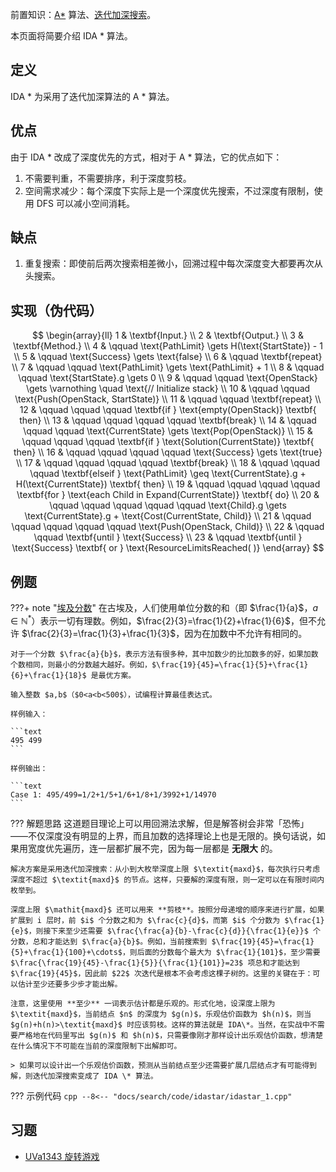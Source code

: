 前置知识：[A\*](./astar.md) 算法、[迭代加深搜索](./iterative.md)。

本页面将简要介绍 IDA \* 算法。

## 定义

IDA \* 为采用了迭代加深算法的 A \* 算法。

## 优点

由于 IDA \* 改成了深度优先的方式，相对于 A \* 算法，它的优点如下：

1.  不需要判重，不需要排序，利于深度剪枝。
2.  空间需求减少：每个深度下实际上是一个深度优先搜索，不过深度有限制，使用 DFS 可以减小空间消耗。

## 缺点

1.  重复搜索：即使前后两次搜索相差微小，回溯过程中每次深度变大都要再次从头搜索。

## 实现（伪代码）

$$
\begin{array}{ll}
1 &  \textbf{Input.} \\
2 &  \textbf{Output.} \\
3 &  \textbf{Method.} \\
4 &  \qquad \text{PathLimit} \gets H(\text{StartState}) - 1 \\
5 &  \qquad \text{Success} \gets \text{false} \\
6 &  \qquad \textbf{repeat} \\
7 &  \qquad \qquad \text{PathLimit} \gets \text{PathLimit} + 1 \\
8 &  \qquad \qquad \text{StartState}.g \gets 0 \\
9 &  \qquad \qquad \text{OpenStack} \gets \varnothing \quad  \text{// Initialize stack} \\
10 &  \qquad \qquad \text{Push(OpenStack, StartState)} \\
11 &  \qquad \qquad \textbf{repeat} \\
12 &  \qquad \qquad \qquad \textbf{if } \text{empty(OpenStack)} \textbf{ then} \\
13 &  \qquad \qquad \qquad \qquad \textbf{break} \\
14 &  \qquad \qquad \qquad \text{CurrentState} \gets \text{Pop(OpenStack)} \\
15 &  \qquad \qquad \qquad \textbf{if } \text{Solution(CurrentState)} \textbf{ then} \\
16 &  \qquad \qquad \qquad \qquad \text{Success} \gets \text{true} \\
17 &  \qquad \qquad \qquad \qquad \textbf{break} \\
18 &  \qquad \qquad \qquad \textbf{elseif } \text{PathLimit} \geq \text{CurrentState}.g + H(\text{CurrentState}) \textbf{ then} \\
19 &  \qquad \qquad \qquad \qquad \textbf{for } \text{each Child in Expand(CurrentState)} \textbf{ do} \\
20 &  \qquad \qquad \qquad \qquad \qquad \text{Child}.g \gets \text{CurrentState}.g + \text{Cost(CurrentState, Child)} \\
21 &  \qquad \qquad \qquad \qquad \qquad \text{Push(OpenStack, Child)} \\
22 &  \qquad \qquad \textbf{until } \text{Success} \\
23 &  \qquad \textbf{until } \text{Success} \textbf{ or } \text{ResourceLimitsReached( )}
\end{array}
$$

## 例题

???+ note "[埃及分数](https://loj.ac/p/10022)"
    在古埃及，人们使用单位分数的和（即 $\frac{1}{a}$，$a\in\mathbb{N}^*$）表示一切有理数。例如，$\frac{2}{3}=\frac{1}{2}+\frac{1}{6}$，但不允许 $\frac{2}{3}=\frac{1}{3}+\frac{1}{3}$，因为在加数中不允许有相同的。
    
    对于一个分数 $\frac{a}{b}$，表示方法有很多种，其中加数少的比加数多的好，如果加数个数相同，则最小的分数越大越好。例如，$\frac{19}{45}=\frac{1}{5}+\frac{1}{6}+\frac{1}{18}$ 是最优方案。
    
    输入整数 $a,b$（$0<a<b<500$），试编程计算最佳表达式。
    
    样例输入：
    
    ```text
    495 499
    ```
    
    样例输出：
    
    ```text
    Case 1: 495/499=1/2+1/5+1/6+1/8+1/3992+1/14970
    ```

??? 解题思路
    这道题目理论上可以用回溯法求解，但是解答树会非常「恐怖」——不仅深度没有明显的上界，而且加数的选择理论上也是无限的。换句话说，如果用宽度优先遍历，连一层都扩展不完，因为每一层都是 **无限大** 的。
    
    解决方案是采用迭代加深搜索：从小到大枚举深度上限 $\textit{maxd}$，每次执行只考虑深度不超过 $\textit{maxd}$ 的节点。这样，只要解的深度有限，则一定可以在有限时间内枚举到。
    
    深度上限 $\mathit{maxd}$ 还可以用来 **剪枝**。按照分母递增的顺序来进行扩展，如果扩展到 i 层时，前 $i$ 个分数之和为 $\frac{c}{d}$，而第 $i$ 个分数为 $\frac{1}{e}$，则接下来至少还需要 $\frac{\frac{a}{b}-\frac{c}{d}}{\frac{1}{e}}$ 个分数，总和才能达到 $\frac{a}{b}$。例如，当前搜索到 $\frac{19}{45}=\frac{1}{5}+\frac{1}{100}+\cdots$，则后面的分数每个最大为 $\frac{1}{101}$，至少需要 $\frac{\frac{19}{45}-\frac{1}{5}}{\frac{1}{101}}=23$ 项总和才能达到 $\frac{19}{45}$，因此前 $22$ 次迭代是根本不会考虑这棵子树的。这里的关键在于：可以估计至少还要多少步才能出解。
    
    注意，这里使用 **至少** 一词表示估计都是乐观的。形式化地，设深度上限为 $\textit{maxd}$，当前结点 $n$ 的深度为 $g(n)$，乐观估价函数为 $h(n)$，则当 $g(n)+h(n)>\textit{maxd}$ 时应该剪枝。这样的算法就是 IDA\*。当然，在实战中不需要严格地在代码里写出 $g(n)$ 和 $h(n)$，只需要像刚才那样设计出乐观估价函数，想清楚在什么情况下不可能在当前的深度限制下出解即可。
    
    > 如果可以设计出一个乐观估价函数，预测从当前结点至少还需要扩展几层结点才有可能得到解，则迭代加深搜索变成了 IDA \* 算法。

??? 示例代码
    ```cpp
    --8<-- "docs/search/code/idastar/idastar_1.cpp"
    ```

## 习题

-   [UVa1343 旋转游戏](https://onlinejudge.org/index.php?option=com_onlinejudge&Itemid=8&category=24&page=show_problem&problem=4089)
